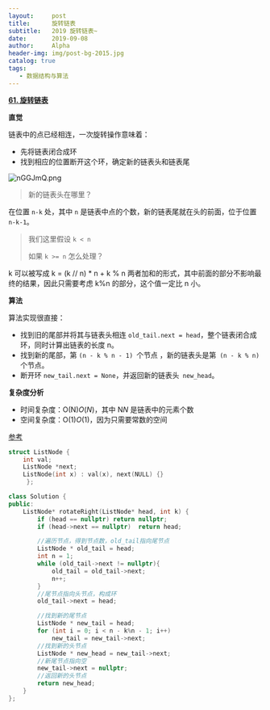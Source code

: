 ```yaml
---
layout:     post
title:      旋转链表
subtitle:   2019 旋转链表~ 
date:       2019-09-08
author:     Alpha
header-img: img/post-bg-2015.jpg
catalog: true
tags:
   - 数据结构与算法
---
```




**[61. 旋转链表](https://leetcode-cn.com/problems/rotate-list/submissions/)**

**直觉**

链表中的点已经相连，一次旋转操作意味着：

- 先将链表闭合成环
- 找到相应的位置断开这个环，确定新的链表头和链表尾

![nGGJmQ.png](https://s2.ax1x.com/2019/09/08/nGGJmQ.png)

> 新的链表头在哪里？

在位置 `n-k` 处，其中 `n` 是链表中点的个数，新的链表尾就在头的前面，位于位置 `n-k-1`。

> 我们这里假设 `k < n`
>
> 如果 `k >= n` 怎么处理？

k 可以被写成 k = (k // n) * n + k % n 两者加和的形式，其中前面的部分不影响最终的结果，因此只需要考虑 k%n 的部分，这个值一定比 n 小。

**算法**

算法实现很直接：

- 找到旧的尾部并将其与链表头相连 `old_tail.next = head`，整个链表闭合成环，同时计算出链表的长度 n。
- 找到新的尾部，第 `(n - k % n - 1) `个节点 ，新的链表头是第` (n - k % n)` 个节点。
- 断开环 `new_tail.next = None`，并返回新的链表头` new_head`。

**复杂度分析**

- 时间复杂度：O(N)*O*(*N*)，其中 N*N* 是链表中的元素个数
- 空间复杂度：O(1)*O*(1)，因为只需要常数的空间

[参考](https://leetcode-cn.com/problems/rotate-list/solution/xuan-zhuan-lian-biao-by-leetcode/)

```C++
struct ListNode {
	int val;
	ListNode *next; 
	ListNode(int x) : val(x), next(NULL) {}
	 };
```

```C++
class Solution {
public:
	ListNode* rotateRight(ListNode* head, int k) {
		if (head == nullptr) return nullptr;
		if (head->next == nullptr)  return head;

		//遍历节点，得到节点数，old_tail指向尾节点
		ListNode * old_tail = head;
		int n = 1;
		while (old_tail->next != nullptr){
			old_tail = old_tail->next;
			n++;
		}
		//尾节点指向头节点，构成环
		old_tail->next = head;

		//找到新的尾节点
		ListNode * new_tail = head;
		for (int i = 0; i < n - k%n - 1; i++)
			new_tail = new_tail->next;
		//找到新的头节点
		ListNode * new_head = new_tail->next;
		//新尾节点指向空
		new_tail->next = nullptr;
		//返回新的头节点
		return new_head;
	}
};
```

